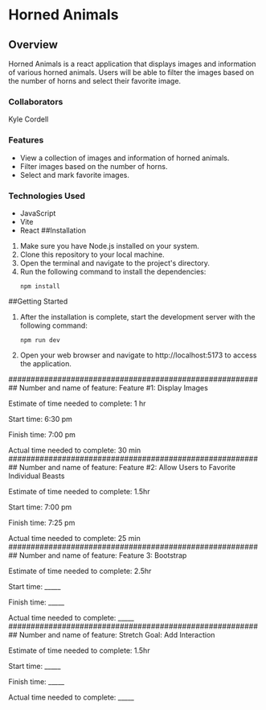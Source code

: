 # Horned Animals
## Overview
Horned Animals is a react application that displays images and information of various horned animals. Users will be able to filter the images based on the number of horns and select their favorite image.

### Collaborators
Kyle Cordell
### Features
- View a collection of images and information of horned animals.
- Filter images based on the number of horns.
- Select and mark favorite images.
### Technologies Used
- JavaScript
- Vite
- React
##Installation
1. Make sure you have Node.js installed on your system.
2. Clone this repository to your local machine.
3. Open the terminal and navigate to the project's directory.
4. Run the following command to install the dependencies:
    ```
    npm install
    ```
##Getting Started
1. After the installation is complete, start the development server with the following command:
    ```
    npm run dev
    ```
2. Open your web browser and navigate to http://localhost:5173 to access the application.

##########################################################
Number and name of feature: Feature #1: Display Images

Estimate of time needed to complete: 1 hr

Start time: 6:30 pm

Finish time: 7:00 pm

Actual time needed to complete: 30 min
##########################################################
Number and name of feature: Feature #2: Allow Users to Favorite Individual Beasts

Estimate of time needed to complete: 1.5hr

Start time: 7:00 pm

Finish time: 7:25 pm

Actual time needed to complete: 25 min
##########################################################
Number and name of feature: Feature 3: Bootstrap

Estimate of time needed to complete: 2.5hr

Start time: _____

Finish time: _____

Actual time needed to complete: _____
##########################################################
Number and name of feature: Stretch Goal: Add Interaction

Estimate of time needed to complete: 1.5hr

Start time: _____

Finish time: _____

Actual time needed to complete: _____